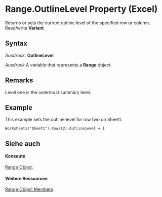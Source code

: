 
# Range.OutlineLevel Property (Excel)

Returns or sets the current outline level of the specified row or column. Read/write  **Variant**.


## Syntax

 _Ausdruck_. **OutlineLevel**

 _Ausdruck_ A variable that represents a **Range** object.


## Remarks

Level one is the outermost summary level.


## Example

This example sets the outline level for row two on Sheet1.


```
Worksheets("Sheet1").Rows(2).OutlineLevel = 1
```


## Siehe auch


#### Konzepte


[Range Object](b8207778-0dcc-4570-1234-f130532cc8cd.md)
#### Weitere Ressourcen


[Range Object Members](http://msdn.microsoft.com/library/4336bf81-1e63-7e44-1792-baf366a027a7%28Office.15%29.aspx)